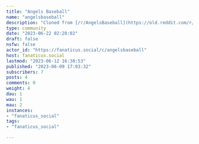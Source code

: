 ```yaml
---
title: "Angels Baseball" 
name: "angelsbaseball"
description: "Cloned from [/r/AngelsBaseball](https://old.reddit.com/r/AngelsBaseball)# Looking for mods!"
type: community
date: "2023-06-22 02:20:02"
draft: false
nsfw: false
actor_id: "https://fanaticus.social/c/angelsbaseball"
host: fanaticus.social
lastmod: "2023-06-12 16:30:53"
published: "2023-06-09 17:03:32"
subscribers: 7
posts: 4
comments: 0
weight: 4
dau: 1
wau: 1
mau: 2
instances:
- "fanaticus_social"
tags: 
- "fanaticus_social"

---
```

